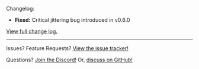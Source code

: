 Changelog:

- **Fixed:** Critical jittering bug introduced in v0.6.0

[View full change log.](https://github.com/der-fruhling/create-train-perspective/compare/v0.6.0...v0.6.1)

---

Issues?
Feature Requests?
[View the issue tracker!](https://github.com/der-fruhling-entertainment/create-train-perspective/issues)

Questions?
[Join the Discord!](https://discord.gg/AyM66DhPKr)
Or,
[discuss on GitHub!](https://github.com/der-fruhling-entertainment/create-train-perspective/discussions)
